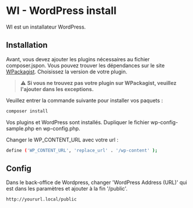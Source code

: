 # WI - WordPress install

WI est un installateur WordPress.


## Installation

Avant, vous devez ajouter les plugins nécessaires au fichier composer.jspon. Vous pouvez trouver les dépendances sur le site [WPackagist](https://wpackagist.org/). Choisissez la version de votre plugin.

> :warning: **Si vous ne trouvez pas votre plugin sur WPackagist, veuillez l'ajouter dans les exceptions.**

Veuillez entrer la commande suivante pour installer vos paquets :

```bash
composer install
```

Vos plugins et WordPress sont installés. Dupliquer le fichier wp-config-sample.php en wp-config.php.

Changer le WP_CONTENT_URL avec votre url :

```bash
define ('WP_CONTENT_URL', 'replace_url' . '/wp-content' );

```

## Config

Dans le back-office de Wordpress, changer 'WordPress Address (URL)' qui est dans les paramètres et ajouter à la fin '/public'.

```bash
http://yoururl.local/public
```
